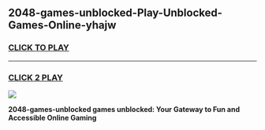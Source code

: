 
## 2048-games-unblocked-Play-Unblocked-Games-Online-yhajw
<h3>
<a href="https://premium76.site?title=2048-games-unblocked&ref=25A">CLICK TO PLAY</a></h3>
<hr>

<h3>
<a href="https://premium76.site?title=2048-games-unblocked&ref=25A">CLICK 2 PLAY</a>
  
</h3>

<a href="https://premium76.site?title=2048-games-unblocked&ref=25A"><img src="https://clearcache.store/games.png"></a>


**2048-games-unblocked games unblocked: Your Gateway to Fun and Accessible Online Gaming**

